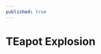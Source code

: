 ```yaml
---
published: true
---
```

# TEapot Explosion

<style> .highlight-left {margin-left: 0} canvas { position: relative; top: 0;} </style>

<script src="/public/js/three.min.js"></script> 

<script src="/public/js/dat.gui.min.js"></script> 

<script src="/public/js/OBJLoader.js"></script> 

<script src="/public/js/SubdivisionModifier.js"></script> 

<script type="x-shader/x-vertex" id="vertexshader"> 
attribute float distance; 
attribute vec3 surfaceNormal; 
uniform float amplitude; 
varying vec3 vNormal; 

void main() 
{ vNormal = normal; 
vec3 newPosition = position + surfaceNormal * vec3(distance * amplitude); 
gl_Position = projectionMatrix * modelViewMatrix * vec4(newPosition,1.0); 
} </script> 

<script type="x-shader/x-fragment" id="fragmentshader"> 
varying vec3 vNormal; 
void main() { 
vec3 light = vec3(0.7, 0.5, 1.0); 
light = normalize(light); 
float dProd = max(0.0, dot(vNormal, light)); 
gl_FragColor = vec4(dProd, // R dProd, // G dProd, // B 1.0); // A } </script> 

<script src="/public/js/teapot.js"></script>
